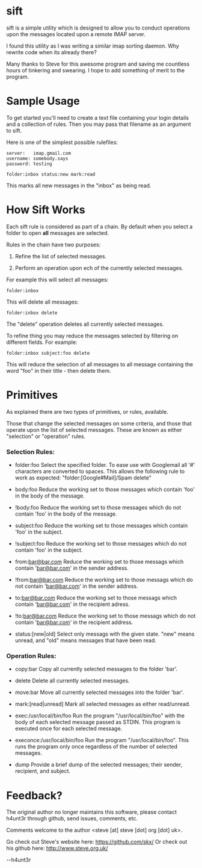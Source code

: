 # sift

sift is a simple utility which is designed to allow you to conduct
operations upon the messages located upon a remote IMAP server.

I found this utility as I was writing a similar imap sorting daemon.
Why rewrite code when its already there?

Many thanks to Steve for this awesome program and saving me countless
hours of tinkering and swearing. I hope to add something of merit to 
the program.

# Sample Usage

To get started you'll need to create a text file containing your
login details and a collection of rules.  Then you may pass that
filename as an argument to sift.

Here is one of the simplest possible rulefiles:

    server:   imap.gmail.com
    username: somebody.says
    password: testing

    folder:inbox status:new mark:read

This marks all new messages in the "inbox" as being read.



# How Sift Works

Each sift rule is considered as part of a chain.  By default when you
select a folder to open **all** messages are selected.

Rules in the chain have two purposes:

1. Refine the list of selected messages.

2. Perform an operation upon ech of the currently selected messages.


For example this will select all messages:

    folder:inbox

This will delete all messages:

    folder:inbox delete

The "delete" operation deletes all currently selected messages.

To refine thing you may reduce the messages selected by filtering on
different fields.  For example:

    folder:inbox subject:foo delete

This will reduce the selection of all messages to all message containing
the word "foo" in their title - then delete them.

# Primitives

As explained there are two types of primitives, or rules, available.

Those that change the selected messages on some criteria, and those that
operate upon the list of selected messages.  These are known as either
"selection" or "operation" rules.


### Selection Rules:

+ folder:foo
Select the specified folder.  To ease use with Googlemail all '#'
characters are converted to spaces.  This allows the following rule
to work as expected:  "folder:[Google#Mail]/Spam delete"

+ body:foo
Reduce the working set to those messages which contain 'foo' in
the body of the message.

+ !body:foo
Reduce the working set to those messages which do not contain 'foo'
in the body of the message.

+ subject:foo
Reduce the working set to those messages which contain 'foo' in the
subject.

+ !subject:foo
Reduce the working set to those messages which do not contain 'foo'
in the subject.

+ from:bar@bar.com
Reduce the working set to those messags which contain 'bar@bar.com'
in the sender address.

+ !from:bar@bar.com
Reduce the working set to those messags which do not contain
'bar@bar.com' in the sender address.

+ to:bar@bar.com
Reduce the working set to those messags which contain 'bar@bar.com'
in the recipient adress.

+ !to:bar@bar.com
Reduce the working set to those messags which do not contain
'bar@bar.com' in the recipient address.

+ status:[new|old]
Select only messags with the given state.  "new" means unread, and
"old" means messages that have been read.


### Operation Rules:

+ copy:bar
Copy all currently selected messages to the folder 'bar'.

+ delete
Delete all currently selected messages.

+ move:bar
Move all currently selected messages into the folder 'bar'.

+ mark:[read|unread]
Mark all selected messages as either read/unread.

+ exec:/usr/local/bin/foo
Run the program "/usr/local/bin/foo" with the body of each selected
message passed as STDIN.  This program is executed once for each
selected message.

+ execonce:/usr/local/bin/foo
Run the program "/usr/local/bin/foo".  This runs the program only
once regardless of the number of selected messages.

+ dump
Provide a brief dump of the selected messages; their sender, recipient,
and subject.


Feedback?
====

The original author no longer maintains this software, please contact
h4unt3r through github, send issues, comments, etc.

Comments welcome to the author <steve [at] steve [dot] org [dot] uk>.

Go check out Steve's website here: <https://github.com/skx/>
Or check out his github here: <http://www.steve.org.uk/>

--h4unt3r
